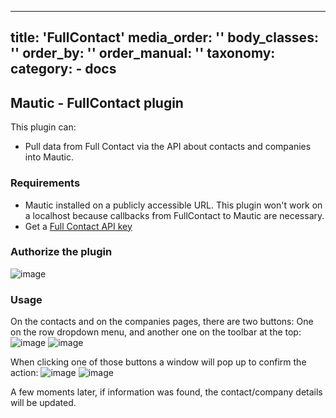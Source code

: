 ---
title: 'FullContact'
media_order: ''
body_classes: ''
order_by: ''
order_manual: ''
taxonomy:
    category:
        - docs
----------------------

## Mautic - FullContact plugin

This plugin can:

- Pull data from Full Contact via the API about contacts and companies into Mautic.

### Requirements

- Mautic installed on a publicly accessible URL. This plugin won't work on a localhost because callbacks from FullContact to Mautic are necessary.
- Get a [Full Contact API key](https://portal.fullcontact.com/signup)

### Authorize the plugin
![image](https://cloud.githubusercontent.com/assets/2924026/20350951/db8137e4-abde-11e6-8c93-7d4561b27f48.png)

### Usage
On the contacts and on the companies pages, there are two buttons: One on the row dropdown menu, and another one on the toolbar at the top:
![image](https://cloud.githubusercontent.com/assets/2924026/20355065/110eec8a-abee-11e6-90f6-c1d6228ed995.png)
![image](https://cloud.githubusercontent.com/assets/2924026/20401066/57993bb0-acc5-11e6-8f3e-16d51cb24c57.png)

When clicking one of those buttons a window will pop up to confirm the action:
![image](https://cloud.githubusercontent.com/assets/2924026/20521683/01b85e50-b072-11e6-9da3-fa664fdebc49.png)
![image](https://cloud.githubusercontent.com/assets/2924026/20521701/1ca56712-b072-11e6-868b-8a7806304d20.png)

A few moments later, if information was found, the contact/company details will be updated.
